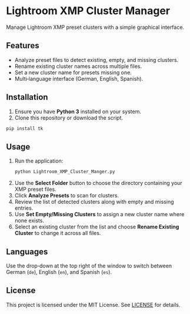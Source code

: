 # Lightroom XMP Cluster Manager

Manage Lightroom XMP preset clusters with a simple graphical interface.

## Features
- Analyze preset files to detect existing, empty, and missing clusters.
- Rename existing cluster names across multiple files.
- Set a new cluster name for presets missing one.
- Multi‑language interface (German, English, Spanish).

## Installation
1. Ensure you have **Python 3** installed on your system.
2. Clone this repository or download the script.

```bash
pip install tk
```

## Usage
1. Run the application:
   ```bash
   python Lightroom_XMP_Cluster_Manger.py
   ```
2. Use the **Select Folder** button to choose the directory containing your XMP preset files.
3. Click **Analyze Presets** to scan for clusters.
4. Review the list of detected clusters along with empty and missing entries.
5. Use **Set Empty/Missing Clusters** to assign a new cluster name where none exists.
6. Select an existing cluster from the list and choose **Rename Existing Cluster** to change it across all files.

## Languages
Use the drop‑down at the top right of the window to switch between German (`de`), English (`en`), and Spanish (`es`).

## License
This project is licensed under the MIT License. See [LICENSE](LICENSE) for details.
